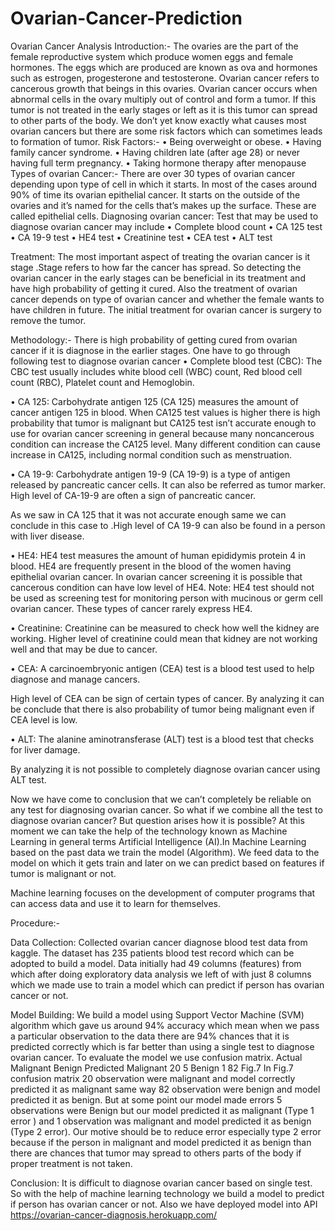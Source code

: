 # Ovarian-Cancer-Prediction
Ovarian Cancer Analysis Introduction:- The ovaries are the part of the female reproductive system which produce women eggs and female hormones. The eggs which are produced are known as ova and hormones such as estrogen, progesterone and testosterone. Ovarian cancer refers to cancerous growth that beings in this ovaries. Ovarian cancer occurs when abnormal cells in the ovary multiply out of control and form a tumor. If this tumor is not treated in the early stages or left as it is this tumor can spread to other parts of the body. We don’t yet know exactly what causes most ovarian cancers but there are some risk factors which can sometimes leads to formation of tumor. Risk Factors:- • Being overweight or obese. • Having family cancer syndrome. • Having children late (after age 28) or never having full term pregnancy. • Taking hormone therapy after menopause Types of ovarian Cancer:- There are over 30 types of ovarian cancer depending upon type of cell in which it starts. In most of the cases around 90% of time its ovarian epithelial cancer. It starts on the outside of the ovaries and it’s named for the cells that’s makes up the surface. These are called epithelial cells. Diagnosing ovarian cancer: Test that may be used to diagnose ovarian cancer may include • Complete blood count • CA 125 test • CA 19-9 test • HE4 test • Creatinine test • CEA test • ALT test

Treatment: The most important aspect of treating the ovarian cancer is it stage .Stage refers to how far the cancer has spread. So detecting the ovarian cancer in the early stages can be beneficial in its treatment and have high probability of getting it cured. Also the treatment of ovarian cancer depends on type of ovarian cancer and whether the female wants to have children in future. The initial treatment for ovarian cancer is surgery to remove the tumor.

Methodology:- There is high probability of getting cured from ovarian cancer if it is diagnose in the earlier stages. One have to go through following test to diagnose ovarian cancer • Complete blood test (CBC): The CBC test usually includes white blood cell (WBC) count, Red blood cell count (RBC), Platelet count and Hemoglobin.

• CA 125: Carbohydrate antigen 125 (CA 125) measures the amount of cancer antigen 125 in blood. When CA125 test values is higher there is high probability that tumor is malignant but CA125 test isn’t accurate enough to use for ovarian cancer screening in general because many noncancerous condition can increase the CA125 level. Many different condition can cause increase in CA125, including normal condition such as menstruation.

• CA 19-9: Carbohydrate antigen 19-9 (CA 19-9) is a type of antigen released by pancreatic cancer cells. It can also be referred as tumor marker. High level of CA-19-9 are often a sign of pancreatic cancer.

As we saw in CA 125 that it was not accurate enough same we can conclude in this case to .High level of CA 19-9 can also be found in a person with liver disease.

• HE4: HE4 test measures the amount of human epididymis protein 4 in blood. HE4 are frequently present in the blood of the women having epithelial ovarian cancer.
In ovarian cancer screening it is possible that cancerous condition can have low level of HE4.
Note: HE4 test should not be used as screening test for monitoring person with mucinous or germ cell ovarian cancer. These types of cancer rarely express HE4.

• Creatinine: Creatinine can be measured to check how well the kidney are working. Higher level of creatinine could mean that kidney are not working well and that may be due to cancer.

• CEA: A carcinoembryonic antigen (CEA) test is a blood test used to help diagnose and manage cancers.

High level of CEA can be sign of certain types of cancer. By analyzing it can be conclude that there is also probability of tumor being malignant even if CEA level is low.

• ALT: The alanine aminotransferase (ALT) test is a blood test that checks for liver damage.

By analyzing it is not possible to completely diagnose ovarian cancer using ALT test.

Now we have come to conclusion that we can’t completely be reliable on any test for diagnosing ovarian cancer. So what if we combine all the test to diagnose ovarian cancer? But question arises how it is possible? At this moment we can take the help of the technology known as Machine Learning in general terms Artificial Intelligence (AI).In Machine Learning based on the past data we train the model (Algorithm). We feed data to the model on which it gets train and later on we can predict based on features if tumor is malignant or not.

Machine learning focuses on the development of computer programs that can access data and use it to learn for themselves.

Procedure:-

Data Collection: Collected ovarian cancer diagnose blood test data from kaggle. The dataset has 235 patients blood test record which can be adopted to build a model. Data initially had 49 columns (features) from which after doing exploratory data analysis we left of with just 8 columns which we made use to train a model which can predict if person has ovarian cancer or not.

Model Building: We build a model using Support Vector Machine (SVM) algorithm which gave us around 94% accuracy which mean when we pass a particular observation to the data there are 94% chances that it is predicted correctly which is far better than using a single test to diagnose ovarian cancer. To evaluate the model we use confusion matrix.
                                                                 Actual 
                                                   Malignant      Benign 
      Predicted      Malignant          20                   5
                            Benign                 1                      82
                                                      Fig.7
 In Fig.7 confusion matrix 20 observation were malignant and model correctly predicted it as malignant same way 82 observation were benign and model predicted it as benign. But at some point our model made errors 5 observations were Benign but our model predicted it as malignant (Type 1 error ) and 1 observation was malignant and model predicted it as benign (Type 2 error). Our motive should be to reduce error especially type 2 error because if the person in malignant and model predicted it as benign than there are chances that tumor may spread to others parts of the body if proper treatment is not taken.

Conclusion: It is difficult to diagnose ovarian cancer based on single test. So with the help of machine learning technology we build a model to predict if person has ovarian cancer or not. Also we have deployed model into 
API https://ovarian-cancer-diagnosis.herokuapp.com/ 
